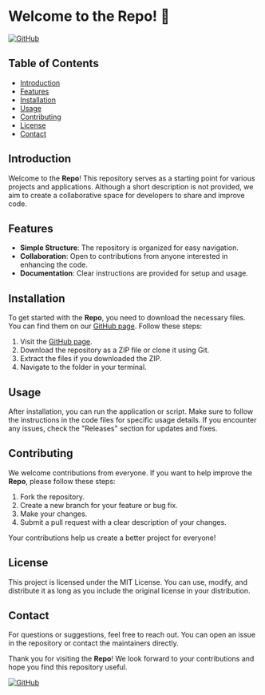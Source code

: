 # Welcome to the Repo! 🚀

[![GitHub](https://img.shields.io/badge/Visit%20GitHub%20-%20%23FF4081?style=for-the-badge&logo=github)](https://github.com)

## Table of Contents
- [Introduction](#introduction)
- [Features](#features)
- [Installation](#installation)
- [Usage](#usage)
- [Contributing](#contributing)
- [License](#license)
- [Contact](#contact)

## Introduction
Welcome to the **Repo**! This repository serves as a starting point for various projects and applications. Although a short description is not provided, we aim to create a collaborative space for developers to share and improve code.

## Features
- **Simple Structure**: The repository is organized for easy navigation.
- **Collaboration**: Open to contributions from anyone interested in enhancing the code.
- **Documentation**: Clear instructions are provided for setup and usage.

## Installation
To get started with the **Repo**, you need to download the necessary files. You can find them on our [GitHub page](https://github.com). Follow these steps:

1. Visit the [GitHub page](https://github.com).
2. Download the repository as a ZIP file or clone it using Git.
3. Extract the files if you downloaded the ZIP.
4. Navigate to the folder in your terminal.

## Usage
After installation, you can run the application or script. Make sure to follow the instructions in the code files for specific usage details. If you encounter any issues, check the "Releases" section for updates and fixes.

## Contributing
We welcome contributions from everyone. If you want to help improve the **Repo**, please follow these steps:

1. Fork the repository.
2. Create a new branch for your feature or bug fix.
3. Make your changes.
4. Submit a pull request with a clear description of your changes.

Your contributions help us create a better project for everyone!

## License
This project is licensed under the MIT License. You can use, modify, and distribute it as long as you include the original license in your distribution.

## Contact
For questions or suggestions, feel free to reach out. You can open an issue in the repository or contact the maintainers directly.

Thank you for visiting the **Repo**! We look forward to your contributions and hope you find this repository useful. 

[![GitHub](https://img.shields.io/badge/Visit%20GitHub%20-%20%23FF4081?style=for-the-badge&logo=github)](https://github.com)